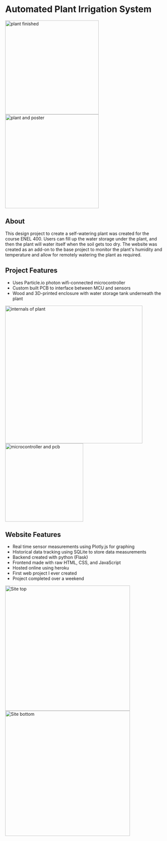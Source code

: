 # Automated Plant Irrigation System
<p float="left">
<img src="https://user-images.githubusercontent.com/43624936/151049501-cb68fc7a-c842-4639-a669-fb1d96f52a3d.jpg" alt="plant finished" width="300"/>
<img src="https://user-images.githubusercontent.com/43624936/151049646-b001443c-e681-4afa-b15d-f64db8055d86.jpg" alt="plant and poster" width="300"/>
</p>

## About
This design project to create a self-watering plant was created for the course ENEL 400. 
Users can fill up the water storage under the plant, and then the plant will water itself when the soil gets too dry.
The website was created as an add-on to the base project to monitor the plant's humidity and temperature and allow for remotely watering the plant as required.

## Project Features
* Uses Particle.io photon wifi-connected microcontroller
* Custom built PCB to interface between MCU and sensors 
* Wood and 3D-printed enclosure with water storage tank underneath the plant 
<p float="left">
<img src="https://user-images.githubusercontent.com/43624936/151049564-ee5fcf38-c25a-422e-a40e-6ec1be9d9d7f.jpg" alt="internals of plant" width="440"/>
<img src="https://user-images.githubusercontent.com/43624936/151049627-4606ee69-a683-48c7-9432-2c797a8364d9.jpg" alt="microcontroller and pcb" width="250"/>
</p>

## Website Features
* Real time sensor measurements using Plotly.js for graphing
* Historical data tracking using SQLite to store data measurements
* Backend created with python (Flask)
* Frontend made with raw HTML, CSS, and JavaScript
* Hosted online using heroku
* First web project I ever created
* Project completed over a weekend 


<img src="https://user-images.githubusercontent.com/43624936/151066075-5eaf545d-c68e-4932-9184-c07ed5048bc6.JPG" alt="Site top" width="400"/>
<img src="https://user-images.githubusercontent.com/43624936/151066081-49d81146-41d0-4a45-842b-20f34258b602.JPG" alt="Site bottom" width="400"/>

